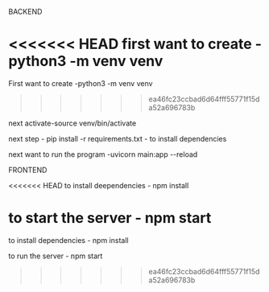 BACKEND

<<<<<<< HEAD
first want to create -python3 -m venv venv
=======
First want to create -python3 -m venv venv
>>>>>>> ea46fc23ccbad6d64fff55771f15da52a696783b

next activate-source venv/bin/activate

next step - pip install -r requirements.txt - to install dependencies

next want to run the program -uvicorn main:app --reload

FRONTEND

<<<<<<< HEAD
to install deependencies - npm install

to start the server - npm start
=======
to install dependencies - npm install

to run the server - npm start
>>>>>>> ea46fc23ccbad6d64fff55771f15da52a696783b
